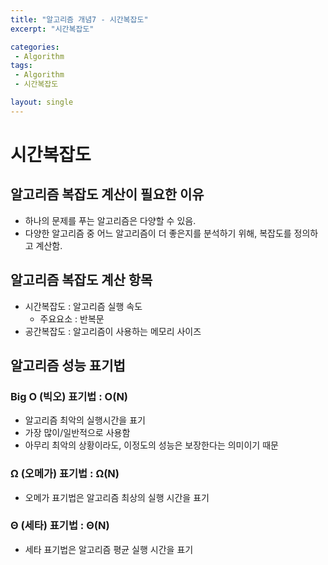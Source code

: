 ```yaml
---
title: "알고리즘 개념7 - 시간복잡도"
excerpt: "시간복잡도"

categories:
 - Algorithm
tags:
 - Algorithm
 - 시간복잡도

layout: single
---
```

# 시간복잡도

## 알고리즘 복잡도 계산이 필요한 이유

- 하나의 문제를 푸는 알고리즘은 다양할 수 있음.
- 다양한 알고리즘 중 어느 알고리즘이 더 좋은지를 분석하기 위해, 복잡도를 정의하고 계산함.

## 알고리즘 복잡도 계산 항목

- 시간복잡도 : 알고리즘 실행 속도
  - 주요요소 : 반복문
- 공간복잡도 : 알고리즘이 사용하는 메모리 사이즈

## 알고리즘 성능 표기법

### Big O (빅오) 표기법 : O(N)

- 알고리즘 최악의 실행시간을 표기
- 가장 많이/일반적으로 사용함
- 아무리 최악의 상황이라도, 이정도의 성능은 보장한다는 의미이기 때문

### Ω (오메가) 표기법 : Ω(N)

- 오메가 표기법은 알고리즘 최상의 실행 시간을 표기

### Θ (세타) 표기법 : Θ(N)

- 세타 표기법은 알고리즘 평균 실행 시간을 표기
